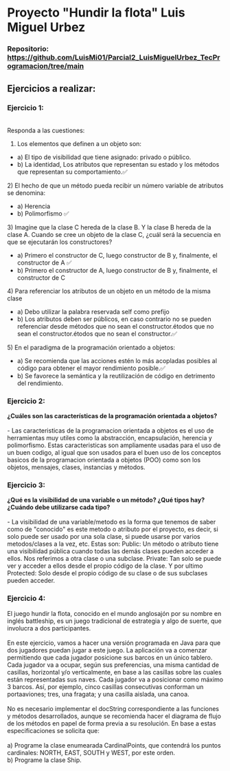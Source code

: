 # Proyecto "Hundir la flota" Luis Miguel Urbez

### Repositorio: https://github.com/LuisMi01/Parcial2_LuisMiguelUrbez_TecProgramacion/tree/main

## Ejercicios a realizar:

### Ejercicio 1:<br>
<br>Responda a las cuestiones:<br>

1) Los elementos que definen a un objeto son:
<ul>
  <li>a) El tipo de visibilidad que tiene asignado: privado o público.</li>  
  <li>b) La identidad, Los atributos que representan su estado y los métodos que representan su comportamiento.✅</li>
</ul>
2) El hecho de que un método pueda recibir un número variable de atributos se denomina: 
<ul>
  <li>a) Herencia</li>
  <li>b) Polimorfismo ✅</li>
  </ul>
3) Imagine que la clase C hereda de la clase B. Y la clase B hereda de la clase A. Cuando se cree un objeto de la clase C, ¿cuál será la secuencia en que se ejecutarán los constructores?
  <ul>
  <li>a) Primero el constructor de C, luego constructor de B y, finalmente, el constructor de A ✅</li>
  <li>b) Primero el constructor de A, luego constructor de B y, finalmente, el constructor de C</li>
  </ul>
4) Para referenciar los atributos de un objeto en un método de la misma clase
    <ul>
  <li>a) Debo utilizar la palabra reservada self como prefijo</li>
  <li>b) Los atributos deben ser públicos, en caso contrario no se pueden referenciar desde métodos que no sean el constructor.étodos que no sean el constructor.étodos que no sean el constructor.✅</li>
  </ul>
5) En el paradigma de la programación orientado a objetos:
      <ul>
  <li>a) Se recomienda que las acciones estén lo más acopladas posibles al código para obtener el mayor rendimiento posible.✅</li>
  <li>b) Se favorece la semántica y la reutilización de código en detrimento del rendimiento.</li>
  </ul>

### Ejercicio 2: <br>
__¿Cuáles son las características de la programación orientada a objetos?__<br>
<br>- Las caracteristicas de la programacion orientada a objetos es el uso de herramientas muy utiles como la abstracción, encapsulación, herencia y polimorfismo. Estas caracteristicas son ampliamente usadas para el uso de un buen codigo, al igual que son usados para el buen uso de los conceptos basicos de la programacion orientada a objetos (POO) como son los objetos, mensajes, clases, instancias y métodos.

### Ejercicio 3:<br>
__¿Qué es la visibilidad de una variable o un método? ¿Qué tipos hay? ¿Cuándo debe utilizarse cada tipo?__<br>
<br>- La visibilidad de una variable/metodo es la forma que tenemos de saber como de "conocido" es este metodo o atributo por el proyecto, es decir, si solo puede ser usado por una sola clase, si puede usarse por varios metodos/clases a la vez, etc. Estas son: Public: Un método o atributo tiene una visibilidad pública cuando todas las demás clases pueden acceder a ellos. Nos referimos a otra clase o una subclase. Private: Tan solo se puede ver y acceder a ellos desde el propio código de la clase. Y por ultimo Protected: Solo desde el propio código de su clase o de sus subclases pueden acceder.

### Ejercicio 4:<br>

El juego hundir la flota, conocido en el mundo anglosajón por su nombre en inglés battleship, es un juego tradicional de estrategia y algo de suerte, que involucra a dos participantes.<br>
<br>En este ejercicio, vamos a hacer una versión programada en Java para que dos jugadores puedan jugar a este juego.
La aplicación va a comenzar permitiendo que cada jugador posicione sus barcos en un único tablero. Cada jugador va a ocupar, según sus preferencias, una misma cantidad de casillas, horizontal y/o verticalmente, en base a las casillas sobre las cuales están representadas sus naves.
Cada jugador va a posicionar como máximo 3 barcos. Así, por ejemplo, cinco casillas consecutivas conforman un portaaviones; tres, una fragata; y una casilla aislada, una canoa.<br>
<br>No es necesario implementar el docString correspondiente a las funciones y métodos desarrollados, aunque se recomienda hacer el diagrama de flujo de los métodos en papel de forma previa a su resolución.
En base a estas especificaciones se solicita que:<br>
<br>a) Programe la clase enumearada CardinalPoints, que contendrá los puntos cardinales: NORTH, EAST, SOUTH y WEST, por este orden.<br>
b) Programe la clase Ship.<br>

